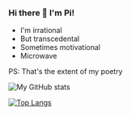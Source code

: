 ### Hi there 👋 I'm Pi!

<!--

Here are some ideas to get you started:

- 🔭 I’m currently working on ...
- 🌱 I’m currently learning ...
- 👯 I’m looking to collaborate on ...
- 🤔 I’m looking for help with ...
- 💬 Ask me about ...
- 📫 How to reach me: ...
- 😄 Pronouns: ...
- ⚡ Fun fact: ...
-->
- I'm irrational
- But transcedental
- Sometimes motivational
- Microwave

PS: That's the extent of my poetry


![My GitHub stats](https://github-readme-stats.vercel.app/api?username=git-pi-e&show_icons=true&theme=dracula)

[![Top Langs](https://github-readme-stats.vercel.app/api/top-langs/?username=git-pi-e&langs_count=12)](https://github.com/anuraghazra/github-readme-stats)

